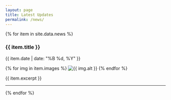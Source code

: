 ```yaml
---
layout: page
title: Latest Updates
permalink: /news/
---
```


{% for item in site.data.news %}
<div class="news-item">
  <h3>{{ item.title }}</h3>
  <p class="news-date">{{ item.date | date: "%B %d, %Y" }}</p>
  
  <div class="news-gallery">
    {% for img in item.images %}
      <img src="{{ img.path | relative_url }}" alt="{{ img.alt }}" loading="lazy">
    {% endfor %}
  </div>
  
  <p>{{ item.excerpt }}</p>
</div>
<hr>
{% endfor %}